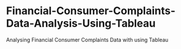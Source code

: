 # Financial-Consumer-Complaints-Data-Analysis-Using-Tableau
Analysing Financial Consumer Complaints Data with using Tableau

